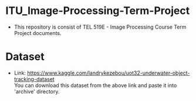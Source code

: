 # ITU_Image-Processing-Term-Project
* This repository is consist of TEL 519E - Image Processing Course Term Project documents.

# Dataset 
* Link: https://www.kaggle.com/landrykezebou/uot32-underwater-object-tracking-dataset <br />
You can download this dataset from the above link and paste it into 'archive' directory.
